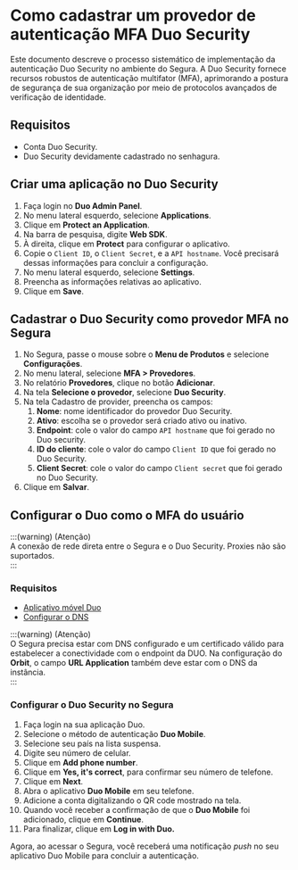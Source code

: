 # Como cadastrar um provedor de autenticação MFA Duo Security

Este documento descreve o processo sistemático de implementação da autenticação Duo Security no ambiente do Segura. A Duo Security fornece recursos robustos de autenticação multifator (MFA), aprimorando a postura de segurança de sua organização por meio de protocolos avançados de verificação de identidade.

## Requisitos

* Conta Duo Security.  
* Duo Security devidamente cadastrado no senhagura.

## Criar uma aplicação no Duo Security

1. Faça login no **Duo Admin Panel**.  
2. No menu lateral esquerdo, selecione **Applications**.  
3. Clique em **Protect an Application**.  
4. Na barra de pesquisa, digite **Web SDK**.  
5. À direita, clique em **Protect**  para configurar o aplicativo.  
6. Copie o `Client ID`, o `Client Secret`, e a `API hostname`. Você precisará dessas informações para concluir a configuração.  
7. No menu lateral esquerdo, selecione **Settings**.  
8. Preencha as informações relativas ao aplicativo.  
9. Clique em **Save**.

## Cadastrar o Duo Security como provedor MFA no Segura

1. No Segura, passe o mouse sobre o **Menu de Produtos** e selecione **Configurações**.  
2. No menu lateral, selecione **MFA \> Provedores**.  
3. No relatório **Provedores**, clique no botão **Adicionar**.  
4. Na tela **Selecione o provedor**, selecione **Duo Security**.  
5. Na tela Cadastro de provider, preencha os campos:  
   1. **Nome**: nome identificador do provedor Duo Security.  
   2. **Ativo**: escolha se o provedor será criado ativo ou inativo.  
   3. **Endpoint**: cole o valor do campo `API hostname` que foi gerado no Duo security.  
   4. **ID do cliente**: cole o valor do campo `Client ID` que foi gerado no Duo Security.  
   5. **Client Secret**: cole o valor do campo `Client secret` que foi gerado no Duo Security.  
6. Clique em **Salvar**.

## Configurar o Duo como o MFA do usuário

:::(warning) (Atenção)  
A conexão de rede direta entre o Segura e o Duo Security. Proxies não são suportados.  
:::

### Requisitos

* [Aplicativo móvel Duo](https://duo.com/product/multi-factor-authentication-mfa/duo-mobile-app#download)  
* [Configurar o DNS](https://docs.Segura.io/v3-33/docs/pt/orbit-cli-how-to-configure-dns)

:::(warning) (Atenção)  
O Segura precisa estar com DNS configurado e um certificado válido para estabelecer a conectividade com o endpoint da DUO. Na configuração do **Orbit**, o campo **URL Application** também deve estar com o DNS da instância.  
:::

### Configurar o Duo Security no Segura

1. Faça login na sua aplicação Duo.  
2. Selecione o método de autenticação **Duo Mobile**.  
3. Selecione seu país na lista suspensa.  
4. Digite seu número de celular.  
5. Clique em **Add phone number**.  
6. Clique em **Yes, it's correct**, para confirmar seu número de telefone.  
7. Clique em **Next**.  
8. Abra o aplicativo **Duo Mobile** em seu telefone.  
9. Adicione a conta digitalizando o QR code mostrado na tela.  
10. Quando você receber a confirmação de que o **Duo Mobile** foi adicionado, clique em **Continue**.  
11. Para finalizar, clique em **Log in with Duo.**

Agora, ao acessar o Segura, você receberá uma notificação *push* no seu aplicativo Duo Mobile para concluir a autenticação.
